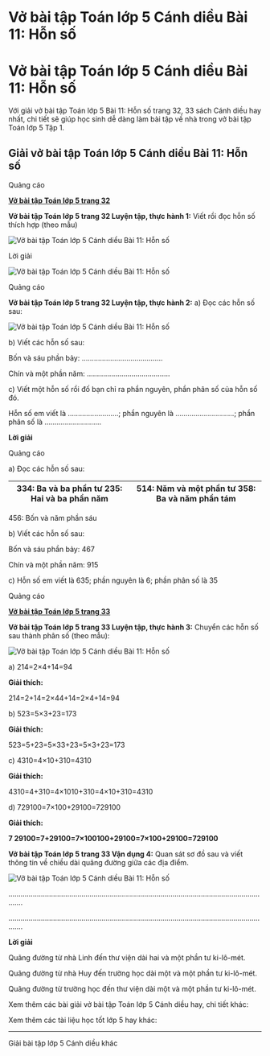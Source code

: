 # Vở bài tập Toán lớp 5 Cánh diều Bài 11: Hỗn số

# Vở bài tập Toán lớp 5 Cánh diều Bài 11: Hỗn số

Với giải vở bài tập Toán lớp 5 Bài 11: Hỗn số trang 32, 33 sách Cánh diều hay nhất, chi tiết sẽ giúp học sinh dễ dàng làm bài tập về nhà trong vở bài tập Toán lớp 5 Tập 1.

## Giải vở bài tập Toán lớp 5 Cánh diều Bài 11: Hỗn số

Quảng cáo

[**Vở bài tập Toán lớp 5 trang 32**](https://vietjack.com/vbt-toan-5-cd/vbt-toan-lop-5-trang-32.jsp)

**Vở bài tập Toán lớp 5 trang 32 Luyện tập, thực hành 1:** Viết rồi đọc hỗn số thích hợp (theo mẫu) 

![Vở bài tập Toán lớp 5 Cánh diều Bài 11: Hỗn số](https://vietjack.com/vbt-toan-5-cd/images/bai-11-hon-so-5.PNG)

Lời giải

![Vở bài tập Toán lớp 5 Cánh diều Bài 11: Hỗn số](https://vietjack.com/vbt-toan-5-cd/images/bai-11-hon-so-6.PNG)

Quảng cáo

**Vở bài tập Toán lớp 5 trang 32 Luyện tập, thực hành 2:** a) Đọc các hỗn số sau:

![Vở bài tập Toán lớp 5 Cánh diều Bài 11: Hỗn số](https://vietjack.com/vbt-toan-5-cd/images/bai-11-hon-so-7.PNG)

b) Viết các hỗn số sau: 

Bốn và sáu phần bảy: ........................................

Chín và một phần năm: .........................................

c) Viết một hỗn số rồi đố bạn chỉ ra phần nguyên, phần phân số của hỗn số đó.

Hỗn số em viết là .........................; phần nguyên là .............................; phần phân số là ............................

**Lời giải**

Quảng cáo

a) Đọc các hỗn số sau:

334: Ba và ba phần tư 235: Hai và ba phần năm |  514: Năm và một phần tư 358: Ba và năm phần tám  
---|---  
456: Bốn và năm phần sáu  
  
b) Viết các hỗn số sau: 

Bốn và sáu phần bảy: 467

Chín và một phần năm: 915

c) Hỗn số em viết là 635; phần nguyên là 6; phần phân số là 35

Quảng cáo

[**Vở bài tập Toán lớp 5 trang 33**](https://vietjack.com/vbt-toan-5-cd/vbt-toan-lop-5-trang-33.jsp)

**Vở bài tập Toán lớp 5 trang 33 Luyện tập, thực hành 3:** Chuyển các hỗn số sau thành phân số (theo mẫu):

![Vở bài tập Toán lớp 5 Cánh diều Bài 11: Hỗn số](https://vietjack.com/vbt-toan-5-cd/images/bai-11-hon-so-8.PNG)

a) 214=2×4+14=94

**Giải thích:**

214=2+14=2×44+14=2×4+14=94

b) 523=5×3+23=173

**Giải thích:**

523=5+23=5×33+23=5×3+23=173

c) 4310=4×10+310=4310

**Giải thích:**

4310=4+310=4×1010+310=4×10+310=4310

d) 729100=7×100+29100=729100

**Giải thích:**

**7 29100=7+29100=7×100100+29100=7×100+29100=729100**

**Vở bài tập Toán lớp 5 trang 33 Vận dụng 4:** Quan sát sơ đồ sau và viết thông tin về chiều dài quãng đường giữa các địa điểm.

![Vở bài tập Toán lớp 5 Cánh diều Bài 11: Hỗn số](https://vietjack.com/vbt-toan-5-cd/images/bai-11-hon-so-9.PNG)

...................................................................................................................................

...................................................................................................................................

**Lời giải**

Quãng đường từ nhà Linh đến thư viện dài hai và một phần tư ki-lô-mét.

Quãng đường từ nhà Huy đến trường học dài một và một phần tư ki-lô-mét.

Quãng đường từ trường học đến thư viện dài một và một phần tư ki-lô-mét.

Xem thêm các bài giải vở bài tập Toán lớp 5 Cánh diều hay, chi tiết khác:

Xem thêm các tài liệu học tốt lớp 5 hay khác:

* * *

Giải bài tập lớp 5 Cánh diều khác

